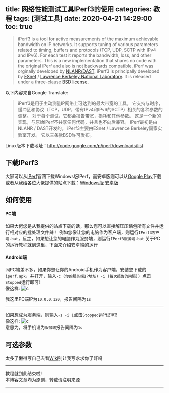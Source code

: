 title: 网络性能测试工具IPerf3的使用
categories: 教程
tags: [测试工具]
date: 2020-04-21 14:29:00
toc: true
---
>iPerf3 is a tool for active measurements of the maximum achievable bandwidth on IP networks. It supports tuning of various parameters related to timing, buffers and protocols (TCP, UDP, SCTP with IPv4 and IPv6). For each test it reports the bandwidth, loss, and other parameters. This is a new implementation that shares no code with the original iPerf and also is not backwards compatible. iPerf was orginally developed by [NLANR/DAST](https://iperf.fr/contact.php#authors). iPerf3 is principally developed by [ESnet](https://www.es.net/) / [Lawrence Berkeley National Laboratory](https://www.lbl.gov/). It is released under a three-clause [BSD license.](https://en.wikipedia.org/wiki/BSD_licenses)

以下内容来自Google Translate:  
>iPerf3是用于主动测量IP网络上可达到的最大带宽的工具。 它支持与时序，缓冲区和协议（TCP，UDP，带有IPv4和IPv6的SCTP）相关的各种参数的调整。 对于每个测试，它都会报告带宽，损耗和其他参数。 这是一个新的实现，与原始iPerf不共享任何代码，并且也不向后兼容。 iPerf最初是由NLANR / DAST开发的。 iPerf3主要由ESnet / Lawrence Berkeley国家实验室开发。 它以三条款BSD许可发布。


Linux版本下载地址：http://code.google.com/p/iperf/downloads/list

下载IPerf3
---
大家可以从[IPerf](https://iperf.fr/)官网下载Windows版IPerf，而安卓版则可以从[Google Play](https://play.google.com/store/apps/details?id=com.nextdoordeveloper.miperf.miperf)下载  
或者从我给各位大佬提供的站点下载：[Windows版](https://pan.johnsonran.cn/AliDrive/Blog-IMG/IPerf3/IPerf3%E7%BD%91%E7%BB%9C%E6%80%A7%E8%83%BD%E6%B5%8B%E8%AF%95%E5%B7%A5%E5%85%B7.zip) [安卓版](https://pan.johnsonran.cn/AliDrive/Blog-IMG/IPerf3/iperf.apk)

如何使用
---
#### PC端
如果大佬您是从我提供的站点下载的话，那么您可以直接解压压缩包所有文件并运行相对应的批处理文件辣！
例如您像让您的电脑作为客户端，则运行`IPerf3客户端.bat`，反之，如果想让您的电脑作为服务端，则运行`IPerf3服务端.bat`
关于PC的运行教程就到这里，下面来介绍安卓端的运行
#### Android端
同PC端差不多，如果你想让你的Android手机作为客户端，安装您下载的`iperf.apk`，并打开，输入`-c (你的服务端IP地址) -i (每次报告的间隔)) `点击`Stopped`运行即可!  
像这样:  ![c](https://pan.johnsonran.cn/AliDrive/Blog-IMG/IPerf3/c.png)  

我这里PC端IP为`10.0.0.120`，报告间隔为`1s`

---

如果想成为服务端，则输入`-s -i 1`点击`Stopped`运行即可!  
像这样:  ![c](https://pan.johnsonran.cn/AliDrive/Blog-IMG/IPerf3/s.png)  
意思为，将手机设为`服务端`报告间隔为`1s`

可选参数
---
太多了懒得写自己去看[Wiki](https://iperf.fr/iperf-doc.php)别让我写求求你了好吗

---
教程就到此结束啦!  
本博客文章均为原创，转载请注明来源

---